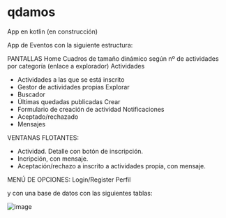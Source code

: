 # qdamos
App en kotlin (en construcción)

App de Eventos con la siguiente estructura:

PANTALLAS
Home
  Cuadros de tamaño dinámico según nº de actividades por categoría (enlace a explorador)
Actividades
  - Actividades a las que se está inscrito
  - Gestor de actividades propias
Explorar
  - Buscador
  - Últimas quedadas publicadas
Crear
  - Formulario de creación de actividad
Notificaciones
  - Aceptado/rechazado
  - Mensajes

VENTANAS FLOTANTES:
- Actividad. Detalle con botón de inscripción.
- Incripción, con mensaje.
- Aceptación/rechazo a inscrito a actividades propia, con mensaje.

MENÚ DE OPCIONES:
Login/Register
Perfil


y con una base de datos con las siguientes tablas:

![image](https://user-images.githubusercontent.com/45802705/236316207-c14576dc-fdf2-40ad-a04e-08e01b15b7db.png)

